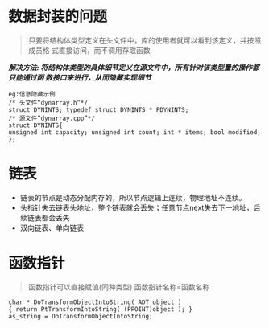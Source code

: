 # 数据封装的问题

> 只要将结构体类型定义在头文件中，库的使用者就可以看到该定义，并按照成员格
> 式直接访问，而不调用存取函数

***解决方法:
将结构体类型的具体细节定义在源文件中，所有针对该类型量的操作都只能通过函
数接口来进行，从而隐藏实现细节***

````
eg:信息隐藏示例
/* 头文件“dynarray.h”*/
struct DYNINTS; typedef struct DYNINTS * PDYNINTS;
/* 源文件“dynarray.cpp”*/
struct DYNINTS{
unsigned int capacity; unsigned int count; int * items; bool modified;
};
````

# 链表

+ 链表的节点是动态分配内存的，所以节点逻辑上连续，物理地址不连续。
+ 头指针失去链表头地址，整个链表就会丢失；任意节点next失去下一地址，后续链表都会丢失
+ 双向链表、单向链表

# 函数指针

> 函数指针可以直接赋值(同种类型)              函数指针名称=函数名称

```
char * DoTransformObjectIntoString( ADT object )
{ return PtTransformIntoString( (PPOINT)object ); }
as_string = DoTransformObjectIntoString;
```
